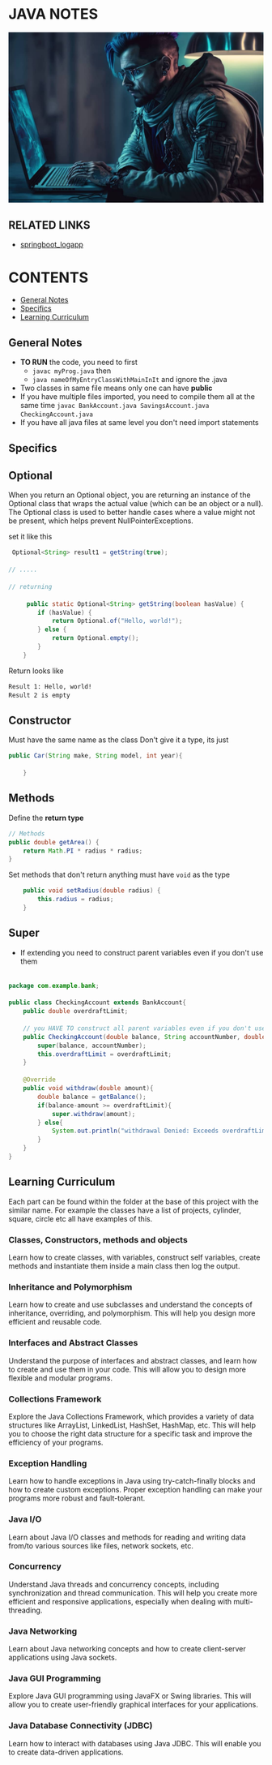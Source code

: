 # JAVA NOTES

![](image.png)

## RELATED LINKS 
  
- [springboot_logapp](https://github.com/murchie85/springboot_logapp)


# CONTENTS

- [General Notes](General-Notes)
- [Specifics](Specifics)
- [Learning Curriculum](Learning-Curriculum)


## General Notes

- **TO RUN** the code, you need to first 
    - `javac myProg.java` then
    - `java nameOfMyEntryClassWithMainInIt` and ignore the .java  
- Two classes in same file means only one can have **public**
- If you have multiple files imported, you need to compile them all at the same time
    `javac BankAccount.java SavingsAccount.java CheckingAccount.java`
- If you have all java files at same level you don't need import statements



## Specifics


## Optional 

When you return an Optional object, you are returning an instance of the Optional class that wraps the actual value (which can be an object or a null). The Optional class is used to better handle cases where a value might not be present, which helps prevent NullPointerExceptions.

set it like this 
```java 
 Optional<String> result1 = getString(true);

// .....

// returning 

     public static Optional<String> getString(boolean hasValue) {
        if (hasValue) {
            return Optional.of("Hello, world!");
        } else {
            return Optional.empty();
        }
    }
```

Return looks like 

```bash
Result 1: Hello, world!
Result 2 is empty
```


## Constructor

Must have the same name as the class
Don't give it a type, its just 


```java
public Car(String make, String model, int year){

	}
```


## Methods

Define the **return type**

```java
// Methods
public double getArea() {
    return Math.PI * radius * radius;
}
```


Set methods that don't return anything must have `void` as the type 

```java
    public void setRadius(double radius) {
        this.radius = radius;
    }
```


## Super 

- If extending you need to construct parent variables even if you don't use them
```java

package com.example.bank;

public class CheckingAccount extends BankAccount{
    public double overdraftLimit;

    // you HAVE TO construct all parent variables even if you don't use them 
    public CheckingAccount(double balance, String accountNumber, double overdraftLimit){
        super(balance, accountNumber);
        this.overdraftLimit = overdraftLimit;
    }

    @Override
    public void withdraw(double amount){
        double balance = getBalance();
        if(balance-amount >= overdraftLimit){
            super.withdraw(amount);
        } else{
            System.out.println("withdrawal Denied: Exceeds overdraftLimit.");
        }
    }
}
```


## Learning Curriculum

 Each part can be found within the folder at the base of this project with the similar name. For example the classes have a list of projects, cylinder, square, circle etc all have examples of this.  


### Classes, Constructors, methods and objects 

Learn how to create classes, with variables, construct self variables, create methods and instantiate them inside a main class then log the output. 

### Inheritance and Polymorphism

Learn how to create and use subclasses and understand the concepts of inheritance, overriding, and polymorphism. This will help you design more efficient and reusable code.

### Interfaces and Abstract Classes

Understand the purpose of interfaces and abstract classes, and learn how to create and use them in your code. This will allow you to design more flexible and modular programs.

### Collections Framework

Explore the Java Collections Framework, which provides a variety of data structures like ArrayList, LinkedList, HashSet, HashMap, etc. This will help you to choose the right data structure for a specific task and improve the efficiency of your programs.

### Exception Handling

Learn how to handle exceptions in Java using try-catch-finally blocks and how to create custom exceptions. Proper exception handling can make your programs more robust and fault-tolerant.

### Java I/O

Learn about Java I/O classes and methods for reading and writing data from/to various sources like files, network sockets, etc.

### Concurrency

Understand Java threads and concurrency concepts, including synchronization and thread communication. This will help you create more efficient and responsive applications, especially when dealing with multi-threading.

### Java Networking

Learn about Java networking concepts and how to create client-server applications using Java sockets.

### Java GUI Programming

Explore Java GUI programming using JavaFX or Swing libraries. This will allow you to create user-friendly graphical interfaces for your applications.

### Java Database Connectivity (JDBC)

Learn how to interact with databases using Java JDBC. This will enable you to create data-driven applications.

